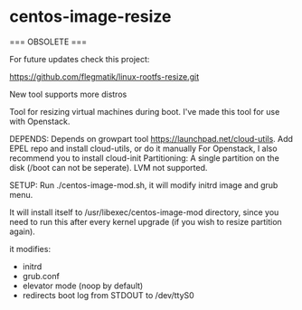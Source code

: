 centos-image-resize
===================

 === OBSOLETE ===
 
For future updates check this project:

https://github.com/flegmatik/linux-rootfs-resize.git

New tool supports more distros








Tool for resizing virtual machines during boot. I've made this tool for use 
with Openstack.

DEPENDS:
Depends on growpart tool https://launchpad.net/cloud-utils.
Add EPEL repo and install cloud-utils, or do it manually
For Openstack, I also recommend you to install cloud-init
Partitioning: A single partition on the disk (/boot can not be seperate). LVM not supported.

SETUP:
Run ./centos-image-mod.sh, it will modify initrd image and grub menu. 

It will install itself to /usr/libexec/centos-image-mod directory, since 
you need to run this after every kernel upgrade (if you wish to resize 
partition again).

it modifies:
- initrd
- grub.conf
 - elevator mode (noop by default)
 - redirects boot log from STDOUT to /dev/ttyS0
